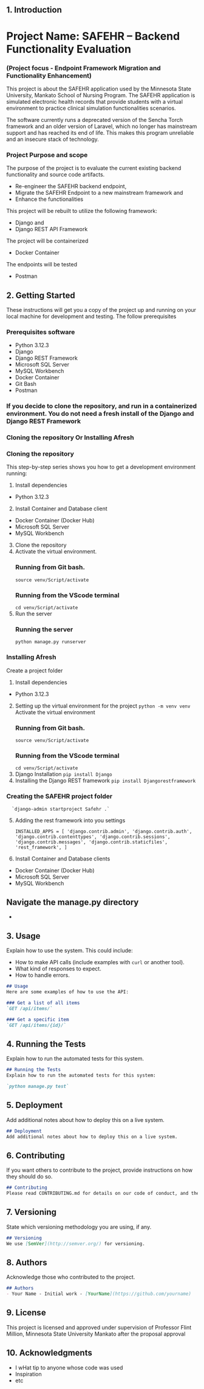 ## 1. Introduction
# Project Name: SAFEHR – Backend Functionality Evaluation 
### (Project focus - Endpoint Framework Migration and Functionality Enhancement)

This project is about the SAFEHR application used by the  Minnesota State University, Mankato School of Nursing Program. The SAFEHR
application is simulated electronic health records that provide students with a virtual environment to practice clinical simulation 
functionalities scenarios.

The software currently runs a deprecated version of the Sencha Torch framework and an older version of Laravel, which no longer has mainstream 
support and has reached its end of life. This makes this program unreliable and an insecure stack of technology.

### Project Purpose and scope
The purpose of the project is to evaluate the current existing backend functionality and source code artifacts. 
- Re-engineer the SAFEHR backend endpoint,
- Migrate the SAFEHR Endpoint to a new mainstream framework and
- Enhance the functionalities

This project will be rebuilt to utilize the following framework:
- Django and
- Django REST API Framework

The project will be containerized
- Docker Container

The endpoints will be tested
- Postman


## 2. Getting Started
These instructions will get you a copy of the project up and running on your local machine for development and testing. The follow prerequisites

### Prerequisites software
- Python 3.12.3
- Django
- Django REST Framework
- Microsoft SQL Server
- MySQL Workbench
- Docker Container
- Git Bash
- Postman

### If you decide to clone the repository, and run in a containerized environment. You do not need a fresh install of the Django and Django REST Framework 

### Cloning the repository Or Installing Afresh

### Cloning the repository
This step-by-step series shows you how to get a development environment running:
1. Install dependencies
  - Python 3.12.3
2. Install Container and Database client
  - Docker Container (Docker Hub)
  - Microsoft SQL Server
  - MySQL Workbench
3. Clone the repository
4. Activate the virtual environment.
    ###  Running from Git bash.
    `source venv/Script/activate`
    ###  Running from the VScode terminal
    `cd venv/Script/activate`
5. Run the server
    ###  Running the server
    `python manage.py runserver`

### Installing Afresh
Create a project folder
1. Install dependencies
  - Python 3.12.3
2. Setting up the virtual environment for the project
    `python -m venv venv`
   Activate the virtual environment
    ###  Running from Git bash.
    `source venv/Script/activate`
    ###  Running from the VScode terminal
    `cd venv/Script/activate`
3. Django Installation
    `pip install Django`
4. Installing the Django REST framework
`pip install Djangorestframework`

  ### Creating the SAFEHR project folder
      `django-admin startproject Safehr .`

5. Adding the rest framework into you settings
   
     ` INSTALLED_APPS = [
    'django.contrib.admin',
    'django.contrib.auth',
    'django.contrib.contenttypes',
    'django.contrib.sessions',
    'django.contrib.messages',
    'django.contrib.staticfiles',
    'rest_framework', ] `
  
5. Install Container and Database clients
  - Docker Container (Docker Hub)
  - Microsoft SQL Server
  - MySQL Workbench

Navigate the manage.py directory
   - 
    
    
  - 



## 3. Usage
Explain how to use the system. This could include:

- How to make API calls (include examples with `curl` or another tool).
- What kind of responses to expect.
- How to handle errors.

```markdown
## Usage
Here are some examples of how to use the API:

### Get a list of all items
`GET /api/items/`

### Get a specific item
`GET /api/items/{id}/`
```

## 4. Running the Tests
Explain how to run the automated tests for this system.

```markdown
## Running the Tests
Explain how to run the automated tests for this system:

`python manage.py test`
```

## 5. Deployment
Add additional notes about how to deploy this on a live system.

```markdown
## Deployment
Add additional notes about how to deploy this on a live system.
```

## 6. Contributing
If you want others to contribute to the project, provide instructions on how they should do so.

```markdown
## Contributing
Please read CONTRIBUTING.md for details on our code of conduct, and the process for submitting pull requests to us.
```

## 7. Versioning
State which versioning methodology you are using, if any.

```markdown
## Versioning
We use [SemVer](http://semver.org/) for versioning.
```

## 8. Authors
Acknowledge those who contributed to the project.

```markdown
## Authors
- Your Name - Initial work - [YourName](https://github.com/yourname)
```

## 9. License

This project is licensed and approved under supervision of Professor Flint Million, Minnesota State University Mankato after the proposal approval

## 10. Acknowledgments
- I wHat tip to anyone whose code was used
- Inspiration
- etc
```
